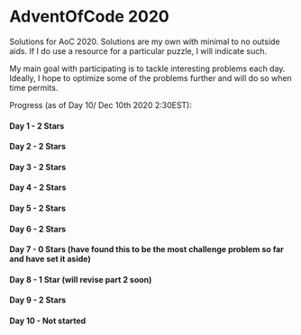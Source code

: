# AdventOfCode 2020
Solutions for AoC 2020.  Solutions are my own with minimal to no outside aids.  If I do use a resource for a particular puzzle,
I will indicate such.

My main goal with participating is to tackle interesting problems each day.  Ideally, I hope to optimize some of the problems further and will do so when time permits.

Progress (as of  Day 10/ Dec 10th 2020 2:30EST):

#### Day 1 - 2 Stars
#### Day 2 - 2 Stars
#### Day 3 - 2 Stars
#### Day 4 - 2 Stars
#### Day 5 - 2 Stars
#### Day 6 - 2 Stars
#### Day 7 - 0 Stars (have found this to be the most challenge problem so far and have set it aside)
#### Day 8 - 1 Star (will revise part 2 soon)
#### Day 9 - 2 Stars
#### Day 10 - Not started
